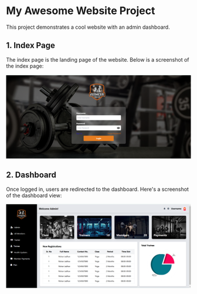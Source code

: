 # My Awesome Website Project

This project demonstrates a cool website with an admin dashboard.

## 1. Index Page

The index page is the landing page of the website. Below is a screenshot of the index page:

![Index Page](assets/images/index_page.png)

## 2. Dashboard

Once logged in, users are redirected to the dashboard. Here's a screenshot of the dashboard view:

![Dashboard](assets/images/dashboard.png)

